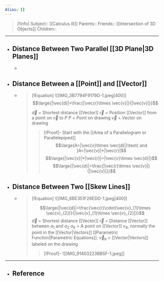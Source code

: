 ```yaml
---
Alias: []
---
```

> [!Info]
> Subject:: [[Calculus III]]
> Parents:: 
> Friends:: [[Intersection of 3D Objects]]
> Children:: 
---
- ## Distance Between Two Parallel [[3D Plane|3D Planes]]
	- 
- ## Distance Between a [[Point]] and [[Vector]]
	- > [!Equation]
	  > ![[IMG_3B7794F9179D-1.jpeg|400]]
	  > $$\large{|\vec{d}|=\frac{|\vec{r}\times \vec{v}|}{|\vec{v}|}}$$
	  > 
	  > $\vec{d}$ = Shortest distance [[Vector]]
	  > $\vec{r}$ = Position [[Vector]] from a point on $\vec{v}$ to $P$
	  > $P$ = Point on drawing
	  > $\vec{v}$ = Vector on drawing
	  > > [!Proof]-
	  > > Start with the [[Area of a Parallelogram or Parallelepiped]]
	  > > $$\large{A=|\vec{v}\times \vec{d}|}\text{ and }A=|\vec{v}|*|\vec{r}|$$
	  > > $$\large{|\vec{v}|*|\vec{r}|=|\vec{v}\times \vec{d}|}$$
	  > > $$\large{|\vec{d}|=\frac{|\vec{r}\times \vec{v}|}{|\vec{v}|}}$$
- ## Distance Between Two [[Skew Lines]]
	- > [!Equation]
	  > ![[IMG_6BE351F26EDD-1.jpeg|400]]
	  > 
	  > $$\large{|\vec{d}|=\frac{\vec{r}\cdot(\vec{v}_{1}\times \vec{v}_{2})}{|\vec{v}_{1}\times \vec{v}_{2}|}}$$
	  > $\vec{d}$ = Shortest distance [[Vector]]
	  > $\vec{r}$ = Distance [[Vector]] between $a_{1}$ and $a_{2}$
	  > $a_{\#}$ = A point on [[Vector]] $v_{\#}$, normally the point in the [[Vector|Vectors]] [[Parametric Function|Parametric Equations]].
	  > $\vec{v}_{\#}$ = [[Vector|Vectors]] labeled on the drawing
	  > > [!Proof]-
	  > > ![[IMG_91403223BB5F-1.jpeg]]
---
- ## Reference
